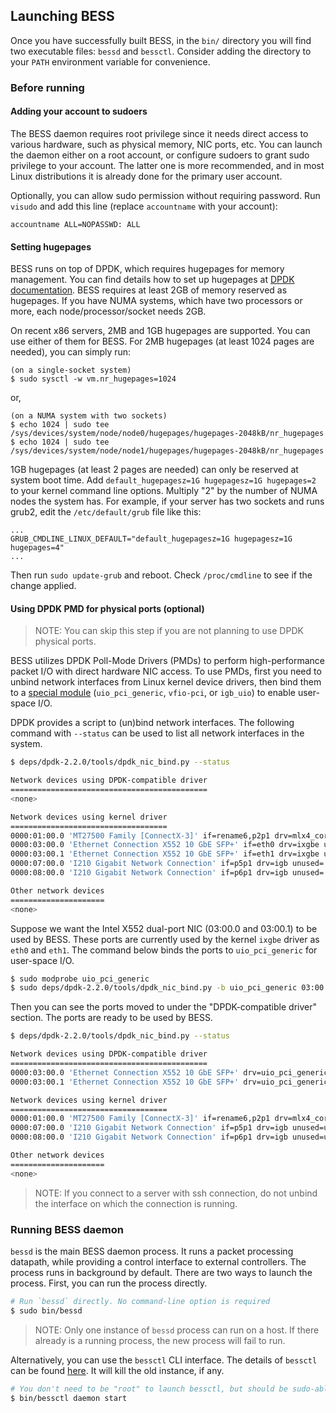 ## Launching BESS

Once you have successfully built BESS, in the `bin/` directory you will find two executable files: `bessd` and `bessctl`. Consider adding the directory to your `PATH` environment variable for convenience.

### Before running

#### Adding your account to sudoers

The BESS daemon requires root privilege since it needs direct access to various hardware, such as physical memory, NIC ports, etc. You can launch the daemon either on a root account, or configure sudoers to grant sudo privilege to your account. The latter one is more recommended, and in most Linux distributions it is already done for the primary user account.

Optionally, you can allow sudo permission without requiring password. Run `visudo` and add this line (replace `accountname` with your account):

```
accountname ALL=NOPASSWD: ALL
```

#### Setting hugepages

BESS runs on top of DPDK, which requires hugepages for memory management. You can find details how to set up hugepages at [DPDK documentation](http://dpdk.org/doc/guides/linux_gsg/sys_reqs.html?highlight=hugepages#use-of-hugepages-in-the-linux-environment). BESS requires at least 2GB of memory reserved as hugepages. If you have NUMA systems, which have two processors or more, each node/processor/socket needs 2GB.

On recent x86 servers, 2MB and 1GB hugepages are supported. You can use either of them for BESS. For 2MB hugepages (at least 1024 pages are needed), you can simply run:

```
(on a single-socket system)
$ sudo sysctl -w vm.nr_hugepages=1024
```

or,

```
(on a NUMA system with two sockets)
$ echo 1024 | sudo tee /sys/devices/system/node/node0/hugepages/hugepages-2048kB/nr_hugepages
$ echo 1024 | sudo tee /sys/devices/system/node/node1/hugepages/hugepages-2048kB/nr_hugepages
```

1GB hugepages (at least 2 pages are needed) can only be reserved at system boot time. Add `default_hugepagesz=1G hugepagesz=1G hugepages=2` to your kernel command line options. Multiply "2" by the number of NUMA nodes the system has. For example, if your server has two sockets and runs grub2, edit the `/etc/default/grub` file like this:

```
...
GRUB_CMDLINE_LINUX_DEFAULT="default_hugepagesz=1G hugepagesz=1G hugepages=4"
...
```

Then run `sudo update-grub` and reboot. Check `/proc/cmdline` to see if the change applied.

#### Using DPDK PMD for physical ports (optional)

> NOTE: You can skip this step if you are not planning to use DPDK physical ports.

BESS utilizes DPDK Poll-Mode Drivers (PMDs) to perform high-performance packet I/O with direct hardware NIC access. To use PMDs, first you need to unbind network interfaces from Linux kernel device drivers, then bind them to a [special module](http://dpdk.org/doc/guides/linux_gsg/build_dpdk.html?highlight=uio_pci_generic#loading-modules-to-enable-userspace-io-for-dpdk) (`uio_pci_generic`, `vfio-pci`, or `igb_uio`) to enable user-space I/O.

DPDK provides a script to (un)bind network interfaces. The following command with `--status` can be used to list all network interfaces in the system.

```sh
$ deps/dpdk-2.2.0/tools/dpdk_nic_bind.py --status

Network devices using DPDK-compatible driver
============================================
<none>

Network devices using kernel driver
===================================
0000:01:00.0 'MT27500 Family [ConnectX-3]' if=rename6,p2p1 drv=mlx4_core unused=
0000:03:00.0 'Ethernet Connection X552 10 GbE SFP+' if=eth0 drv=ixgbe unused=
0000:03:00.1 'Ethernet Connection X552 10 GbE SFP+' if=eth1 drv=ixgbe unused=
0000:07:00.0 'I210 Gigabit Network Connection' if=p5p1 drv=igb unused= *Active*
0000:08:00.0 'I210 Gigabit Network Connection' if=p6p1 drv=igb unused=

Other network devices
=====================
<none>
```

Suppose we want the Intel X552 dual-port NIC (03:00.0 and 03:00.1) to be used by BESS. These ports are currently used by the kernel `ixgbe` driver as `eth0` and `eth1`. The command below binds the ports to `uio_pci_generic` for user-space I/O.

```sh
$ sudo modprobe uio_pci_generic
$ sudo deps/dpdk-2.2.0/tools/dpdk_nic_bind.py -b uio_pci_generic 03:00.0 03:00.1
```

Then you can see the ports moved to under the "DPDK-compatible driver" section. The ports are ready to be used by BESS.

```sh
$ deps/dpdk-2.2.0/tools/dpdk_nic_bind.py --status

Network devices using DPDK-compatible driver
============================================
0000:03:00.0 'Ethernet Connection X552 10 GbE SFP+' drv=uio_pci_generic unused=
0000:03:00.1 'Ethernet Connection X552 10 GbE SFP+' drv=uio_pci_generic unused=

Network devices using kernel driver
===================================
0000:01:00.0 'MT27500 Family [ConnectX-3]' if=rename6,p2p1 drv=mlx4_core unused=uio_pci_generic
0000:07:00.0 'I210 Gigabit Network Connection' if=p5p1 drv=igb unused=uio_pci_generic *Active*
0000:08:00.0 'I210 Gigabit Network Connection' if=p6p1 drv=igb unused=uio_pci_generic

Other network devices
=====================
<none>
```

> NOTE: If you connect to a server with ssh connection, do not unbind the interface on which the connection is running.

### Running BESS daemon

`bessd` is the main BESS daemon process. It runs a packet processing datapath, while providing a control interface to external controllers. The process runs in background by default. There are two ways to launch the process. First, you can run the process directly.

```sh
# Run `bessd` directly. No command-line option is required
$ sudo bin/bessd
``` 

> NOTE: Only one instance of `bessd` process can run on a host. If there already is a running process, the new process will fail to run.

Alternatively, you can use the `bessctl` CLI interface. The details of `bessctl` can be found [here](bessctl.md). It will kill the old instance, if any.

```sh
# You don't need to be "root" to launch bessctl, but should be sudo-able.
$ bin/bessctl daemon start
```
